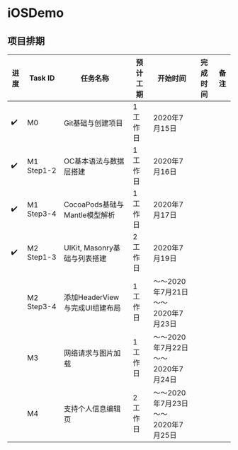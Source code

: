 # iOSDemo 
## 项目排期

| 进度 | Task ID | 任务名称 | 预计工期 | 开始时间 | 完成时间 | 备注 |
|-----| ------------- | ------------- |  ------------- | ------------- | ------------- | ------------- |
|:heavy_check_mark:| M0 | Git基础与创建项目 | 1 工作日 | 2020年7月15日 |  |  |
|:heavy_check_mark:| M1 Step1-2 | OC基本语法与数据层搭建 | 1 工作日 | 2020年7月16日 |  |  |
|:heavy_check_mark:| M1 Step3-4 | CocoaPods基础与Mantle模型解析 | 1 工作日 | 2020年7月17日 |  |  |
|:heavy_check_mark:| M2 Step1-3 | UIKit, Masonry基础与列表搭建  | 2 工作日 | 2020年7月19日 |  |  |
|  | M2 Step3-4 | 添加HeaderView与完成UI组建布局 | 1 工作日 | ～～2020年7月21日～～ <br> 2020年7月23日|  |  |
|  | M3 | 网络请求与图片加载 | 1 工作日 | ～～2020年7月22日～～ <br> 2020年7月24日 |  |  |
|  | M4 | 支持个人信息编辑页 | 2 工作日 | ～～2020年7月23日～～ <br> 2020年7月25日 |  |  |

